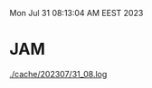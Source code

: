 Mon Jul 31 08:13:04 AM EEST 2023
# JAM
<a href='./cache/202307/31_08.log'>./cache/202307/31_08.log</a>
